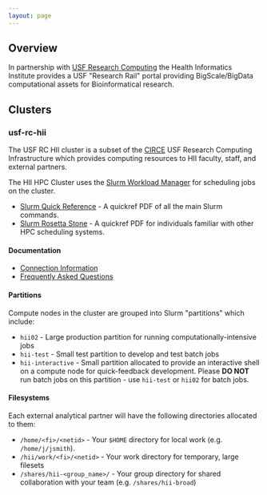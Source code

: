 ```yaml
---
layout: page
---
```


## Overview

In partnership with [USF Research Computing](http://www.rc.usf.edu/) the Health Informatics Institute
provides a USF "Research Rail" portal providing BigScale/BigData computational assets
for Bioinformatical research.

## Clusters

### usf-rc-hii

The USF RC HII cluster is a subset of the [CIRCE](https://www.rc.usf.edu/circe.php) USF Research Computing Infrastructure
which provides computing resources to HII faculty, staff, and external partners.

The HII HPC Cluster uses the [Slurm Workload Manager](http://slurm.schedmd.com) for scheduling jobs on the cluster.

- [Slurm Quick Reference](http://slurm.schedmd.com/pdfs/summary.pdf) - A quickref PDF of all the main Slurm commands.
- [Slurm Rosetta Stone](http://slurm.schedmd.com/rosetta.pdf) - A quickref PDF for individuals familiar with other HPC scheduling systems.

#### Documentation

- [Connection Information](pages/connection.html)
- [Frequently Asked Questions](pages/faq.html)

#### Partitions

Compute nodes in the cluster are grouped into Slurm "partitions" which include:

- `hii02` - Large production partition for running computationally-intensive jobs
- `hii-test` - Small test partition to develop and test batch jobs
- `hii-interactive` - Small partition allocated to provide an interactive shell on a compute node for quick-feedback development.
   Please **DO NOT** run batch jobs on this partition - use `hii-test` or `hii02` for batch jobs.

#### Filesystems

Each external analytical partner will have the following directories allocated to them:

- `/home/<fi>/<netid>` - Your `$HOME` directory for local work (e.g. `/home/j/jsmith`).
- `/hii/work/<fi>/<netid>` - Your work directory for temporary, large filesets
- `/shares/hii-<group_name>/` - Your group directory for shared collaboration with your team (e.g. `/shares/hii-broad`)
